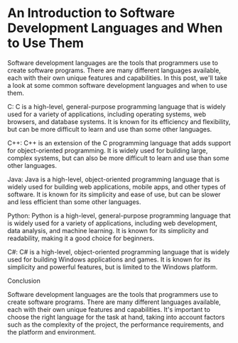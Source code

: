 # An Introduction to Software Development Languages and When to Use Them

Software development languages are the tools that programmers use to create software programs. There are many different languages available, each with their own unique features and capabilities. In this post, we'll take a look at some common software development languages and when to use them.

C: C is a high-level, general-purpose programming language that is widely used for a variety of applications, including operating systems, web browsers, and database systems. It is known for its efficiency and flexibility, but can be more difficult to learn and use than some other languages.

C++: C++ is an extension of the C programming language that adds support for object-oriented programming. It is widely used for building large, complex systems, but can also be more difficult to learn and use than some other languages.

Java: Java is a high-level, object-oriented programming language that is widely used for building web applications, mobile apps, and other types of software. It is known for its simplicity and ease of use, but can be slower and less efficient than some other languages.

Python: Python is a high-level, general-purpose programming language that is widely used for a variety of applications, including web development, data analysis, and machine learning. It is known for its simplicity and readability, making it a good choice for beginners.

C#: C# is a high-level, object-oriented programming language that is widely used for building Windows applications and games. It is known for its simplicity and powerful features, but is limited to the Windows platform.

Conclusion

Software development languages are the tools that programmers use to create software programs. There are many different languages available, each with their own unique features and capabilities. It's important to choose the right language for the task at hand, taking into account factors such as the complexity of the project, the performance requirements, and the platform and environment.